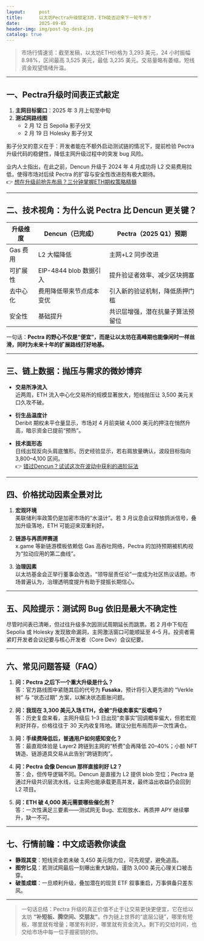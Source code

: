 ```yaml
---
layout:     post
title:      以太坊Pectra升级锁定3月，ETH能否迎来下一轮牛市？
date:       2025-09-05
header-img: img/post-bg-desk.jpg
catalog: true
---
```


> 市场行情速览：截至发稿，以太坊ETH价格为 3,293 美元，24 小时振幅 8.98%，区间最高 3,525 美元，最低 3,235 美元。交易量略有萎缩，短线资金观望情绪升温。

---

## 一、Pectra升级时间表正式敲定

1. **主网目标窗口**：2025 年 3 月上旬至中旬  
2. **测试网路线图**  
   - 2 月 12 日 Sepolia 影子分叉  
   - 2 月 19 日 Holesky 影子分叉  

影子分叉的意义在于：开发者能在不额外启动测试链的情况下，提前检验 Pectra 升级代码的稳健性，降低主网升级过程中的突发 bug 风险。

业内人士指出，在此之前，Dencun 升级于 2024 年 4 月成功将 L2 交易费用拉低，使得市场对后续 Pectra 的扩容与安全性改进抱有极大期待。  
👉 [想在升级前抢先布局？三分钟掌握ETH期权策略精髓](https://okxdog.com/)

---

## 二、技术视角：为什么说 Pectra 比 Dencun 更关键？

| 升级维度        | Dencun（已完成）            | Pectra（2025 Q1）预期              |
|-----------------|-----------------------------|------------------------------------|
| Gas 费用        | L2 大幅降低                 | 主网+L2 同步改进                   |
| 可扩展性        | EIP-4844 blob 数据引入      | 提升验证者效率、减少区块拥塞       |
| 去中心化        | 费用降低带来节点成本变优    | 引入新的验证机制，降低质押门槛     |
| 安全性          | 基础提升                    | 共识层增强，潜在抗量子算法预留位   |

一句话：**Pectra 的野心不仅是“便宜”，而是让以太坊在高峰期也能像闲时一样丝滑，同时为未来十年的扩展路线打好地基。**

---

## 三、链上数据：抛压与需求的微妙博弈

- **交易所净流入**  
  近两周，ETH 流入中心化交易所的规模显著放大，短线抛压让 3,500 美元关口久攻不破。

- **衍生品温度计**  
  Deribit 期权未平仓量显示，市场对 4 月前突破 4,000 美元的押注在悄然升高，暗示资金已提前“预热”。

- **技术面形态**  
  日线出现反向头肩底雏形。历史经验显示，若右肩放量确认，波段目标指向 3,800–4,100 区间。  
  👉 [错过Dencun？试试这次在波动中获利的进阶玩法](https://okxdog.com/)

---

## 四、价格扰动因素全景对比

1. **宏观环境**  
   美联储利率政策仍是加密市场的“水温计”。若 3 月议息会议释放鸽派信号，叠加升级落地，ETH 可能迎来双重利好。

2. **链游与再质押赛道**  
   x.game 等新链游模板依赖低 Gas 高吞吐网络，Pectra 的加持预期被机构视为“拉动应用的第二曲线”。

3. **治理因素**  
   以太坊基金会正举行董事会改选，“领导层责任论”一度成为社区热议话题。市场普遍认为，治理透明度提升有助于提振长期信心。

---

## 五、风险提示：测试网 Bug 依旧是最大不确定性

尽管时间表已清晰，但过往升级多次因测试周期延长而跳票。若 2 月中下旬在 Sepolia 或 Holesky 发现致命漏洞，主网激活窗口可能顺延至 4–5 月。投资者需紧盯开发者会议纪要与核心开发者（Core Dev）会议纪要。

---

## 六、常见问题答疑（FAQ）

1. **问：Pectra 之后下一个重大升级是什么？**  
   答：官方路线图中紧随其后的代号为 **Fusaka**，预计将引入更先进的 “Verkle 树” 与 “状态过期” 方案，以解决状态膨胀问题。

2. **问：我现在 3,300 美元入场 ETH，会被“升级卖事实”反噬吗？**  
   答：历史复盘来看，主网升级后 1–3 日出现“卖事实”回调概率偏大，但若宏观利好并存，价格往往于 30 天内收复阵地。建议分批布局而非一次性满仓。

3. **问：手续费降低后，普通用户如何感知变化？**  
   答：最直观体验是 Layer2 跨链到主网的“桥费”会再降低 20–40%；小额 NFT 铸造、链游道具交易从此告别“跨链割肉”。

4. **问：Pectra 会像 Dencun 那样直接利好 L2？**  
   答：会，但传导逻辑不同。Dencun 是直接为 L2 提供 blob 空位；Pectra 是通过升级共识层流水线，让主网也能承载更高并发，最终溢出收益仍会回到 L2 项目。

5. **问：ETH 破 4,000 美元需要哪些催化剂？**  
   答：一次性满足三要素——测试网无 Bug、宏观放水、再质押 APY 继续攀升，缺一不可。

---

## 七、行情前瞻：中文成语教你读盘

- **静观其变**：短线资金若未破 3,450 美元阻力位，可先观望，避免追高。  
- **图穷匕见**：若测试网最后一刻曝出重大缺陷，谨防 3,000 美元心理关口被击穿。  
- **破茧成蝶**：一旦顺利升级，叠加潜在的现货 ETF 叙事重启，万事俱备只差东风。

---

> 一句话总结：Pectra 升级的真正价值不止于让交易更快更便宜，它在给以太坊 **“补短板、腾空间、交朋友”**。作为链上世界的“底层公链”，哪里有短板，哪里就有增量；哪里有利好，哪里就有资金流入。剩下的交给时间，也交给市场中每一位手握密钥的你。